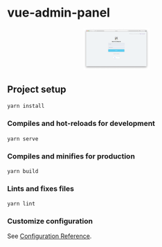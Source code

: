 # vue-admin-panel

<p align="center">
  <img src="https://github.com/JCassio1/vue-admin-panel/blob/master/login-page.png?raw=true" style="width: 30%; height: 30%"/>
</p>

## Project setup
```
yarn install
```

### Compiles and hot-reloads for development
```
yarn serve
```

### Compiles and minifies for production
```
yarn build
```

### Lints and fixes files
```
yarn lint
```

### Customize configuration
See [Configuration Reference](https://cli.vuejs.org/config/).
